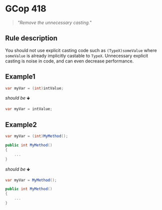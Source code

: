 ﻿# GCop 418

> *"Remove the unnecessary casting."*

## Rule description

You should not use explicit casting code such as `(TypeX)someValue` where `someValue` is already implicitly castable to `TypeX`.
Unnecessary explicit casting is noise in code, and can even decrease performance.

## Example1

```csharp
var myVar = (int)intValue;
```

*should be* 🡻

```csharp
var myVar = intValue;
```

## Example2

```csharp
var myVar = (int)MyMethod();

public int MyMethod()
{
    ...
}
```

*should be* 🡻

```csharp
var myVar = MyMethod();

public int MyMethod()
{
    ...
}
```
